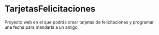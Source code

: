 # TarjetasFelicitaciones
Proyecto web en el que podrás crear tarjetas de felicitaciones y programar una fecha para mandarla a un amigo.


